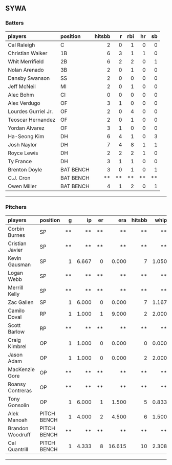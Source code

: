 ## SYWA

### Batters

 
|players             |position  | hitsbb|  r| rbi| hr| sb| 
|:-------------------|:---------|------:|--:|---:|--:|--:| 
|Cal Raleigh         |C         |      2|  0|   1|  0|  0| 
|Christian Walker    |1B        |      6|  3|   1|  1|  0| 
|Whit Merrifield     |2B        |      6|  2|   2|  0|  1| 
|Nolan Arenado       |3B        |      2|  0|   1|  0|  0| 
|Dansby Swanson      |SS        |      2|  0|   0|  0|  0| 
|Jeff McNeil         |MI        |      2|  0|   1|  0|  0| 
|Alec Bohm           |CI        |      0|  0|   0|  0|  0| 
|Alex Verdugo        |OF        |      3|  1|   0|  0|  0| 
|Lourdes Gurriel Jr. |OF        |      2|  0|   4|  0|  0| 
|Teoscar Hernandez   |OF        |      2|  0|   1|  0|  0| 
|Yordan Alvarez      |OF        |      3|  1|   0|  0|  0| 
|Ha-Seong Kim        |DH        |      6|  4|   1|  0|  3| 
|Josh Naylor         |DH        |      7|  4|   8|  1|  1| 
|Royce Lewis         |DH        |      2|  2|   2|  1|  0| 
|Ty France           |DH        |      3|  1|   1|  0|  0| 
|Brenton Doyle       |BAT BENCH |      3|  0|   1|  0|  1| 
|C.J. Cron           |BAT BENCH |     **| **|  **| **| **| 
|Owen Miller         |BAT BENCH |      4|  1|   2|  0|  1| 


* * *

### Pitchers

 
|players          |position    |  g|    ip| er|    era| hitsbb|  whip| so|  w| sv| 
|:----------------|:-----------|--:|-----:|--:|------:|------:|-----:|--:|--:|--:| 
|Corbin Burnes    |SP          | **|    **| **|     **|     **|    **| **| **| **| 
|Cristian Javier  |SP          | **|    **| **|     **|     **|    **| **| **| **| 
|Kevin Gausman    |SP          |  1| 6.667|  0|  0.000|      7| 1.050| 11|  1|  0| 
|Logan Webb       |SP          | **|    **| **|     **|     **|    **| **| **| **| 
|Merrill Kelly    |SP          | **|    **| **|     **|     **|    **| **| **| **| 
|Zac Gallen       |SP          |  1| 6.000|  0|  0.000|      7| 1.167|  7|  1|  0| 
|Camilo Doval     |RP          |  1| 1.000|  1|  9.000|      2| 2.000|  3|  0|  0| 
|Scott Barlow     |RP          | **|    **| **|     **|     **|    **| **| **| **| 
|Craig Kimbrel    |OP          |  1| 1.000|  0|  0.000|      0| 0.000|  0|  0|  0| 
|Jason Adam       |OP          |  1| 1.000|  0|  0.000|      2| 2.000|  3|  0|  0| 
|MacKenzie Gore   |OP          | **|    **| **|     **|     **|    **| **| **| **| 
|Roansy Contreras |OP          | **|    **| **|     **|     **|    **| **| **| **| 
|Tony Gonsolin    |OP          |  1| 6.000|  1|  1.500|      5| 0.833|  2|  1|  0| 
|Alek Manoah      |PITCH BENCH |  1| 4.000|  2|  4.500|      6| 1.500|  2|  0|  0| 
|Brandon Woodruff |PITCH BENCH | **|    **| **|     **|     **|    **| **| **| **| 
|Cal Quantrill    |PITCH BENCH |  1| 4.333|  8| 16.615|     10| 2.308|  3|  0|  0| 


* * *


